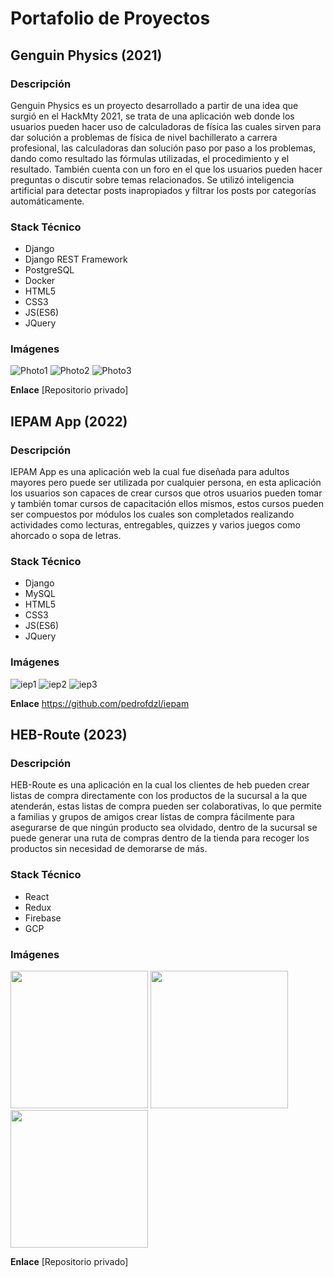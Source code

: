 # Portafolio de Proyectos

## Genguin Physics (2021)
### Descripción
Genguin Physics es un proyecto desarrollado a partir de una idea que surgió en el HackMty 2021, se trata de una aplicación web donde los usuarios pueden hacer uso de calculadoras de física las cuales sirven para dar solución a problemas de física de nivel bachillerato a carrera profesional, las calculadoras dan solución paso por paso a los problemas, dando como resultado las fórmulas utilizadas, el procedimiento y el resultado. También cuenta con un foro en el que los usuarios pueden hacer preguntas o discutir sobre temas relacionados. Se utilizó inteligencia artificial para detectar posts inapropiados y filtrar los posts por categorías automáticamente.

### Stack Técnico
+ Django
+ Django REST Framework
+ PostgreSQL
+ Docker
+ HTML5
+ CSS3
+ JS(ES6)
+ JQuery

### Imágenes

![Photo1](https://github.com/Genguin-Corporation/genguin-physics-3.0/assets/77637841/34dc6757-1e09-4f79-91d3-889ec583cf5a)
![Photo2](https://github.com/Genguin-Corporation/genguin-physics-3.0/assets/77637841/444cddca-e7f1-4902-b3cb-eb8d0732637e)
![Photo3](https://github.com/Genguin-Corporation/genguin-physics-3.0/assets/77637841/49b411fd-6fa5-4eb5-bf4c-a8ca28b9a5ce)

**Enlace** [Repositorio privado]

## IEPAM App (2022)
### Descripción
IEPAM App es una aplicación web la cual fue diseñada para adultos mayores pero puede ser utilizada por cualquier persona, en esta aplicación los usuarios son capaces de crear cursos que otros usuarios pueden tomar y también tomar cursos de capacitación ellos mismos, estos cursos pueden ser compuestos por módulos los cuales son completados realizando actividades como lecturas, entregables, quizzes y varios juegos como ahorcado o sopa de letras.

### Stack Técnico
+ Django
+ MySQL
+ HTML5
+ CSS3
+ JS(ES6)
+ JQuery

### Imágenes

![iep1](https://github.com/Genguin-Corporation/genguin-physics-3.0/assets/77637841/248dbdfb-0906-4615-aed7-3dfd3ba0d23d)
![iep2](https://github.com/Genguin-Corporation/genguin-physics-3.0/assets/77637841/9504de17-4569-448a-bee0-32974cbeab31)
![iep3](https://github.com/Genguin-Corporation/genguin-physics-3.0/assets/77637841/65e431ba-9e77-40ad-bf0d-d9a15c90b742)

**Enlace** https://github.com/pedrofdzl/iepam

## HEB-Route (2023)
### Descripción
HEB-Route es una aplicación en la cual los clientes de heb pueden crear listas de compra directamente con los productos de la sucursal a la que atenderán, estas listas de compra pueden ser colaborativas, lo que permite a familias y grupos de amigos crear listas de compra fácilmente para asegurarse de que ningún producto sea olvidado, dentro de la sucursal se puede generar una ruta de compras dentro de la tienda para recoger los productos sin necesidad de demorarse de más.

### Stack Técnico
+ React
+ Redux
+ Firebase
+ GCP

### Imágenes

<div class="row">
  <img src="https://github.com/Genguin-Corporation/genguin-physics-3.0/assets/77637841/c3fe7298-1f4b-4fa9-b6a5-1aaf5b2a88c8" width="220">
  <img src="https://github.com/Genguin-Corporation/genguin-physics-3.0/assets/77637841/4494574f-0a70-4d48-9bc5-4a8840b467df" width="220">
  <img src="https://github.com/Genguin-Corporation/genguin-physics-3.0/assets/77637841/2a9a566a-71ab-465e-b236-56e9dbcd64f3" width="220">
</div>

**Enlace** [Repositorio privado]
